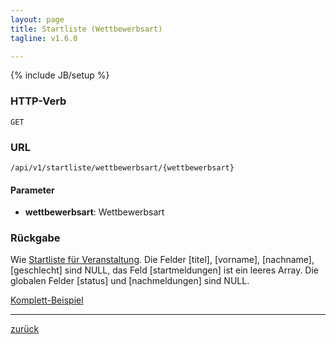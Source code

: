 ```yaml
---
layout: page
title: Startliste (Wettbewerbsart)
tagline: v1.6.0

---
```

{% include JB/setup %}

### HTTP-Verb ###
	GET

### URL ###
	/api/v1/startliste/wettbewerbsart/{wettbewerbsart}

#### Parameter ####

* **wettbewerbsart**: Wettbewerbsart

### Rückgabe ###
Wie [Startliste für Veranstaltung](startliste_veranstaltung.html). Die Felder [titel], [vorname], [nachname], [geschlecht] sind NULL, das Feld [startmeldungen] ist ein leeres Array. Die globalen Felder [status] und [nachmeldungen] sind NULL.

[Komplett-Beispiel](../../examples/startliste_wettbewerbsart.json)

* * *

[zurück](javascript:history.go(-1))